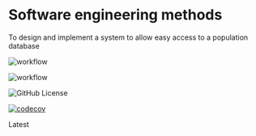 # Software engineering methods

To design and implement a system to allow easy access to a population database

![workflow](https://github.com/KaylanTRCH/sem/actions/workflows/main.yml/badge.svg)

![workflow](https://github.com/KaylanTRCH/sem/actions/workflows/main.yml/badge.svg?branch=develop)

![GitHub License](https://img.shields.io/github/license/KaylanTRCH/sem)

[![codecov](https://codecov.io/github/KaylanTRCH/sem/graph/badge.svg?token=D8EMNYEI31)](https://codecov.io/github/KaylanTRCH/sem)

Latest
